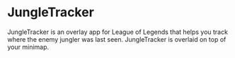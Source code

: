 # JungleTracker 

JungleTracker is an overlay app for League of Legends that helps you track where the enemy jungler was last seen. JungleTracker is overlaid on top of your minimap. 